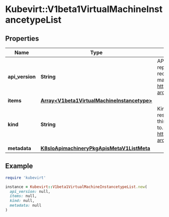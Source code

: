 # Kubevirt::V1beta1VirtualMachineInstancetypeList

## Properties

| Name | Type | Description | Notes |
| ---- | ---- | ----------- | ----- |
| **api_version** | **String** | APIVersion defines the versioned schema of this representation of an object. Servers should convert recognized schemas to the latest internal value, and may reject unrecognized values. More info: https://git.k8s.io/community/contributors/devel/sig-architecture/api-conventions.md#resources | [optional] |
| **items** | [**Array&lt;V1beta1VirtualMachineInstancetype&gt;**](V1beta1VirtualMachineInstancetype.md) |  |  |
| **kind** | **String** | Kind is a string value representing the REST resource this object represents. Servers may infer this from the endpoint the client submits requests to. Cannot be updated. In CamelCase. More info: https://git.k8s.io/community/contributors/devel/sig-architecture/api-conventions.md#types-kinds | [optional] |
| **metadata** | [**K8sIoApimachineryPkgApisMetaV1ListMeta**](K8sIoApimachineryPkgApisMetaV1ListMeta.md) |  | [optional] |

## Example

```ruby
require 'kubevirt'

instance = Kubevirt::V1beta1VirtualMachineInstancetypeList.new(
  api_version: null,
  items: null,
  kind: null,
  metadata: null
)
```

